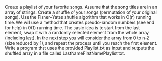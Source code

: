 Create a playlist of your favorite songs. Assume that the song titles are in an array of strings. Create a shuffle of your songs (permutation of your original songs).
Use the Fisher–Yates shuffle algorithm that works in O(n) running time. We will use a method that creates pseudo-random numbers (see end for help) in O(1) running time.
The basic idea is to start from the last element, swap it with a randomly selected element from the whole array (including last). In the next step you will consider the array from 0 to n-2 (size reduced by 1), and repeat the process until you reach the first element. Write a program that uses the provided Playlist.txt as input and outputs the shuffled array in a file called LastNameFirstNamePlaylist.txt.